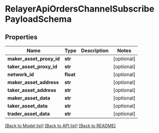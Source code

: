 # RelayerApiOrdersChannelSubscribePayloadSchema

## Properties

| Name                     | Type      | Description | Notes      |
| ------------------------ | --------- | ----------- | ---------- |
| **maker_asset_proxy_id** | **str**   |             | [optional] |
| **taker_asset_proxy_id** | **str**   |             | [optional] |
| **network_id**           | **float** |             | [optional] |
| **maker_asset_address**  | **str**   |             | [optional] |
| **taker_asset_address**  | **str**   |             | [optional] |
| **maker_asset_data**     | **str**   |             | [optional] |
| **taker_asset_data**     | **str**   |             | [optional] |
| **trader_asset_data**    | **str**   |             | [optional] |

[[Back to Model list]](../README.md#documentation-for-models) [[Back to API list]](../README.md#documentation-for-api-endpoints) [[Back to README]](../README.md)
